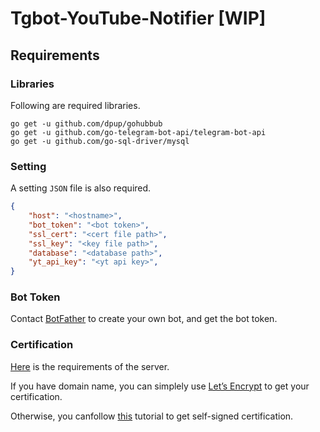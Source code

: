 # Tgbot-YouTube-Notifier [WIP]

## Requirements

### Libraries

Following are required libraries.
```shell
go get -u github.com/dpup/gohubbub
go get -u github.com/go-telegram-bot-api/telegram-bot-api
go get -u github.com/go-sql-driver/mysql
```

### Setting

A setting `JSON` file is also required.
```json
{
    "host": "<hostname>",
    "bot_token": "<bot token>",
    "ssl_cert": "<cert file path>",
    "ssl_key": "<key file path>",
    "database": "<database path>",
    "yt_api_key": "<yt api key>",
}
```

### Bot Token
Contact [BotFather](https://t.me/BotFather) to create your own bot, and get the bot token.

### Certification

[Here](https://core.telegram.org/bots/webhooks#the-short-version) is the requirements of the server.

If you have domain name, you can simplely use [Let’s Encrypt](https://letsencrypt.org/) to get your certification.

Otherwise, you canfollow [this](https://core.telegram.org/bots/self-signed) tutorial to get self-signed certification.
